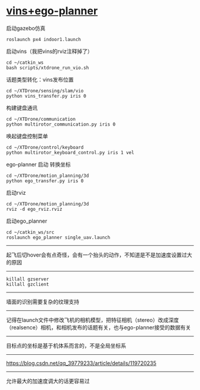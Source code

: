# [vins+ego-planner](https://github.com/shu1ong/gitblog/issues/11)

启动gazebo仿真
```
roslaunch px4 indoor1.launch
```
启动vins（我把vins的rviz注释掉了）
```
cd ~/catkin_ws
bash scripts/xtdrone_run_vio.sh
```
话题类型转化：vins发布位置
```
cd ~/XTDrone/sensing/slam/vio
python vins_transfer.py iris 0
```
构建键盘通讯
```
cd ~/XTDrone/communication
python multirotor_communication.py iris 0 
```
唤起键盘控制菜单
```
cd ~/XTDrone/control/keyboard
python multirotor_keyboard_control.py iris 1 vel
```

ego-planner 启动
转换坐标
```
cd ~/XTDrone/motion_planning/3d
python ego_transfer.py iris 0
```
启动rviz
```
cd ~/XTDrone/motion_planning/3d
rviz -d ego_rviz.rviz
```


启动ego_planner
```
cd ~/catkin_ws/src
roslaunch ego_planner single_uav.launch
```


---

起飞后切hover会有点奇怪，会有一个抬头的动作，不知道是不是加速度设置过大的原因

---

```
killall gzserver
killall gzclient
```

---

墙面的识别需要复杂的纹理支持


---

记得在launch文件中修改飞机的相机模型，把特征相机（stereo）改成深度（realsence）相机，和相机发布的话题有关，也与ego-planner接受的数据有关

---

目标点的坐标是基于机体系而言的，不是全局坐标系

---

https://blog.csdn.net/qq_39779233/article/details/119720235

---

允许最大的加速度调大的话更容易过